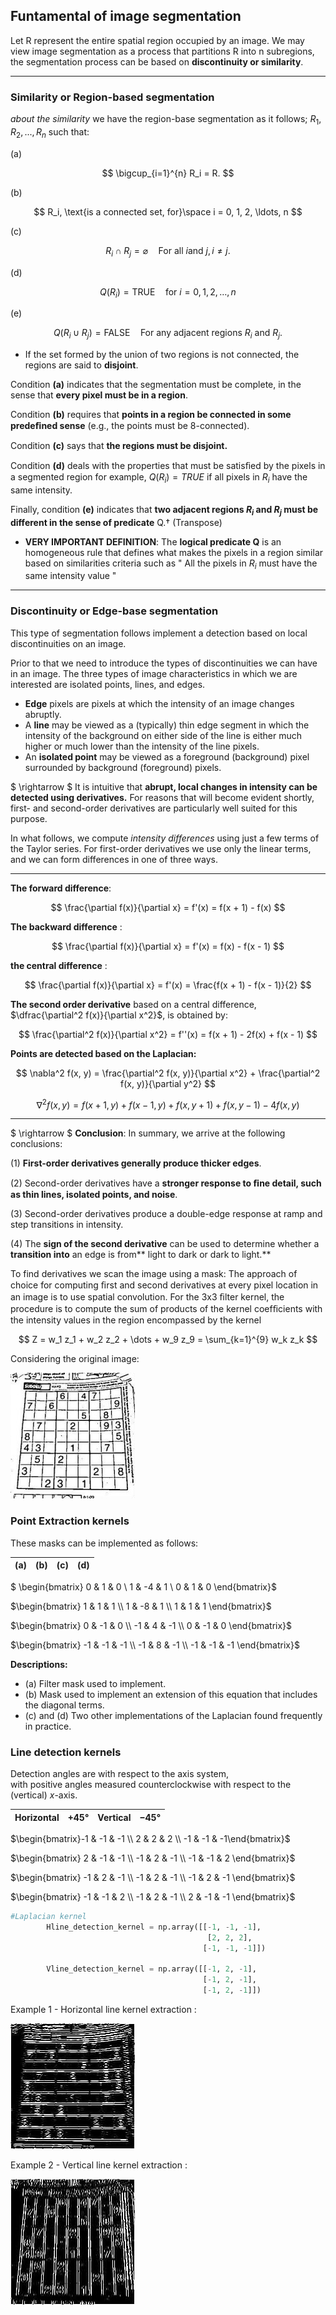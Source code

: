 ## Funtamental of image segmentation 
Let R represent the entire spatial region occupied by an image. We may view image
segmentation as a process that partitions R into n subregions, the segmentation process can be based on **discontinuity or similarity**.

---
### Similarity or Region-based segmentation

*about the similarity* we have the region-base segmentation as it follows; $R_{1}, R_{2},..., R_{n}$ such
that: 

(a) 

$$ \bigcup_{i=1}^{n} R_i = R. $$

(b)  

$$ R_i, \text{is a connected set, for}\space  i = 0, 1, 2, \ldots, n $$

(c)  

$$ R_i \cap R_j = \varnothing \quad \text{For all } i \text{and } j, \, i \ne j. $$

(d) 

$$ Q(R_i) = \text{TRUE} \quad \text{for } i = 0, 1, 2, \ldots, n $$

(e)  

$$ Q(R_i \cup R_j) = \text{FALSE} \quad \text{For any adjacent regions } R_i \text{ and } R_j. $$

* If the set formed by the union of two
regions is not connected, the regions are said to **disjoint**.

Condition **(a)** indicates that the segmentation must be complete, in the sense that **every pixel must be in a region**. 

Condition **(b)** requires that **points in a region be connected in some predeﬁned sense** (e.g., the points must be 8-connected). 

Condition **(c)** says that **the regions must be disjoint.** 

Condition **(d)** deals with the properties that must be satisﬁed by the pixels in a segmented region for example, $Q(R_{i}) = TRUE$
if all pixels in $R_{i}$ have the same intensity. 

Finally, condition **(e)** indicates that **two adjacent regions $R_{i}$ and $R_{j}$ must be different in the sense of predicate** Q.† (Transpose)

* **VERY IMPORTANT DEFINITION**: The **logical predicate Q** is an homogeneous rule that defines what makes the pixels in a region similar based on similarities criteria such as " All the pixels in $R_{i}$ must have the same intensity value " 

---
### Discontinuity or Edge-base segmentation 
This type of segmentation follows implement a detection based on local discontinuities on an image.

Prior to that we need to introduce the types of discontinuities we can have in an image. The three types of image characteristics in which we are interested are isolated points, lines, and edges.

* **Edge** pixels are pixels at which
the intensity of an image changes abruptly.
* A **line** may be viewed as a (typically) thin edge segment in which the intensity of the background on either side of the line is either much higher or much lower than the intensity of the line
pixels.
* An **isolated point** may be viewed as a foreground (background) pixel surrounded by background (foreground) pixels. 

$ \rightarrow $ It is intuitive that **abrupt, local changes in intensity can be detected using derivatives.** For reasons that will become evident shortly, first- and
second-order derivatives are particularly well suited for this purpose.

In what follows, we compute *intensity differences* using just a few terms of the Taylor
series. For first-order derivatives we use only the linear terms, and we can form differences in
one of three ways.

---

**The forward difference**:

$$
\frac{\partial f(x)}{\partial x} = f'(x) = f(x + 1) - f(x)
$$
 
**The backward difference** :

$$
\frac{\partial f(x)}{\partial x} = f'(x) = f(x) - f(x - 1)
$$

**the central difference** :

$$
\frac{\partial f(x)}{\partial x} = f'(x) = \frac{f(x + 1) - f(x - 1)}{2}
$$

**The second order derivative** based on a central difference,  
$\dfrac{\partial^2 f(x)}{\partial x^2}$, is obtained by:

$$
\frac{\partial^2 f(x)}{\partial x^2} = f''(x) = f(x + 1) - 2f(x) + f(x - 1)
$$

**Points are detected based on the Laplacian:**

$$
\nabla^2 f(x, y) = \frac{\partial^2 f(x, y)}{\partial x^2} + \frac{\partial^2 f(x, y)}{\partial y^2}
$$

$$
\nabla^2 f(x, y) = f(x+1, y) + f(x-1, y) + f(x, y+1) + f(x, y-1) - 4f(x, y)
$$

---
$ \rightarrow $ **Conclusion**: In summary, we arrive at the following conclusions: 

(1) **First-order derivatives generally produce thicker edges**. 

(2) Second-order derivatives have a **stronger response to
ﬁne detail, such as thin lines, isolated points, and noise**. 

(3) Second-order derivatives produce a double-edge response at ramp and step transitions in intensity. 

(4) The **sign of the second derivative** can be used to determine whether a **transition into** an edge is from** light to dark or dark to light.**

To find derivatives we scan the image using a mask: The approach of choice for computing ﬁrst and second derivatives at every pixel location in an image is to use spatial convolution. For the 3x3 ﬁlter kernel, the procedure is to compute the sum of products of the kernel coefﬁcients with the intensity values in the region encompassed by the kernel

$$
Z = w_1 z_1 + w_2 z_2 + \dots + w_9 z_9 = \sum_{k=1}^{9} w_k z_k
$$

Considering the original image: 


![Sudoku](./assets/sudoku2.png)

###  **Point** Extraction kernels

These masks can be implemented as follows:

| (a) | (b) | (c) | (d) |
|:---:|:---:|:---:|:---:|

$ \begin{bmatrix} 0 & 1 & 0 \\ 1 & -4 & 1 \\ 0 & 1 & 0 \end{bmatrix}$

$\begin{bmatrix} 1 & 1 & 1 \\ 1 & -8 & 1 \\ 1 & 1 & 1 \end{bmatrix}$ 

$\begin{bmatrix} 0 & -1 & 0 \\ -1 & 4 & -1 \\ 0 & -1 & 0 \end{bmatrix}$

$\begin{bmatrix} -1 & -1 & -1 \\ -1 & 8 & -1 \\ -1 & -1 & -1 \end{bmatrix}$

**Descriptions:**
- (a) Filter mask used to implement.  
- (b) Mask used to implement an extension of this equation that includes the diagonal terms.  
- (c) and (d) Two other implementations of the Laplacian found frequently in practice.

### **Line** detection kernels  

Detection angles are with respect to the axis system,  
with positive angles measured counterclockwise with respect to the (vertical) *x*-axis.

| Horizontal | +45° | Vertical | −45° |
|:-----------:|:----:|:--------:|:----:|
$\begin{bmatrix}-1 & -1 & -1 \\ 2 & 2 & 2 \\ -1 & -1 & -1\end{bmatrix}$ 

$\begin{bmatrix} 2 & -1 & -1 \\ -1 & 2 & -1 \\ -1 & -1 & 2 \end{bmatrix}$ 

$\begin{bmatrix} -1 & 2 & -1 \\ -1 & 2 & -1 \\ -1 & 2 & -1 \end{bmatrix}$ 

$\begin{bmatrix} -1 & -1 & 2 \\ -1 & 2 & -1 \\ 2 & -1 & -1 \end{bmatrix}$ 


```python
#Laplacian kernel
        Hline_detection_kernel = np.array([[-1, -1, -1],
                                            [2, 2, 2],
                                           [-1, -1, -1]])

        Vline_detection_kernel = np.array([[-1, 2, -1],
                                           [-1, 2, -1],
                                           [-1, 2, -1]])
```

Example 1 - Horizontal line kernel extraction :

![Horizontal kernel](./assets/outputs/Hline_image.png)

Example 2 - Vertical line kernel extraction :

![Vertical kernel](./assets/outputs/Vline_image.png)










